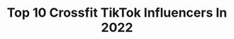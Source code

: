 ---
title: Top 10 Crossfit TikTok Influencers In 2022
description: >-
  Find top crossfit TikTok influencers in 2022. Most popular hashtags: #fyp #crossfit #foryou #duet.
platform: TikTok
hits: 371
text_top: Identify the top-rated TikTok accounts on inBeat.
text_bottom: Our database aggregates 371 TikTok influencers like this for you to collaborate.
profiles:
  - username: "doctorwho1109"
    fullname: >-
      DoctorWho11
    bio: >-
      #whoviansquad🤠#bowtiesarecool BFF @mark_kansas03 🤓☕️#Crossfit
    location: "United States"
    followers: 10000
    engagement: 1969
    commentsToLikes: 0.118201
    id: ck8ncg6utebeg0j7829pz1dyk
    verified: false
    hashtags: "#followher, #smile, #followhim, #comedy"
  - username: "leitomarchiori"
    fullname: >-
      Leonardo Marchiori
    bio: >-
      🔴 IG: @leitomarchiori CrossFit Coach +Music +Drawing +Martial Arts +Boludeces
    location: "Argentina"
    followers: 16300
    engagement: 1049
    commentsToLikes: 0.066964
    id: ckbf85nskyfou0j23wfez7vpw
    verified: false
    hashtags: "#humor, #consejosutiles, #cuarentena, #consejos"
  - username: "amberrnfit"
    fullname: >-
      AmberRNFit
    bio: >-
      👩🏽‍⚕️ RN ❤️ Heart Mom 🏋🏻‍♀️ Crossfit Fanatic 🦄 Unicorn 🙏🏻Psalm 31:25
    location: ""
    followers: 12700
    engagement: 1765
    commentsToLikes: 0.038710
    id: ckb9fg33p3wjh0j23d4f5q20l
    verified: false
    hashtags: "#familytime, #fyp, #foodfam, #scoobdance"
  - username: "stephenduh"
    fullname: >-
      Stephen Duhaime
    bio: >-
      Following back on ig⬆️ Jesus first #crossfitislife Tysmmm for 100k!
    location: "United States"
    followers: 110600
    engagement: 2157
    commentsToLikes: 0.019134
    id: ck8vtjo0fgin10j78pm9rk27s
    verified: false
    hashtags: "#viral, #fyp, #pov, #relatable"
  - username: "faria_maikon"
    fullname: >-
      Maikon Faria
    bio: >-
      Irmão do Michel Gestor Eng. Produção Crossfiteiro Insta @maikon_faria
    location: "Brazil"
    followers: 108300
    engagement: 1736
    commentsToLikes: 0.034931
    id: ckbwhyzxm2zvj0j23gtuba6tn
    verified: false
    hashtags: "#tiktok, #amordeirmao, #amor, #fyp"
  - username: "nickdompierre"
    fullname: >-
      nickdompierre
    bio: >-
      Zoe 🐶 CrossFit 🏋🏻‍♂️ Youtube 📺
    location: "United States"
    followers: 28100
    engagement: 979
    commentsToLikes: 0.041327
    id: ckbf7nv1ixlkh0j23fcbdhqkb
    verified: false
    hashtags: "#frenchie, #foryou, #crossfit, #foryoupage"
  - username: "matthstealsmiles"
    fullname: >-
      Matthew Cordaz
    bio: >-
      🇮🇹 Chiavari (Ge) Crossfit🏋️‍♀️Gamer 🎮Otaku 🦁Cosplay 🃏 LIVE stasera 23.30
    location: "Italy"
    followers: 9657
    engagement: 1122
    commentsToLikes: 0.130022
    id: ckbf1clurndva0j23lzt2gfvw
    verified: false
    hashtags: "#trend, #dpcm, #joker, #unicorn"
  - username: "oceaneb562"
    fullname: >-
      Oceaneb56🏋🏼‍♀️
    bio: >-
      Instagram 📷 oceaneb56 ↖️ 21 ans Crossfiteuse 💪🏻🏋🏼‍♀️
    location: "France"
    followers: 19600
    engagement: 923
    commentsToLikes: 0.046452
    id: ckbl12xwexuxw0j23lz1mfgej
    verified: false
    hashtags: "#foryou, #soeur, #transition, #pourtoi"
  - username: "tonton_fit"
    fullname: >-
      Tonton Fit
    bio: >-
      🎉 Fun & Crossfit 🏋🏻 #tontonfit
    location: "France"
    followers: 4772
    engagement: 700
    commentsToLikes: 0.050528
    id: ck9uw86tfuipj0j782ckesvl2
    verified: false
    hashtags: "#fun, #confinement, #confinement2, #trentenaire"
  - username: "daytonamoore"
    fullname: >-
      Daytona Moore (✿◠‿◠)
    bio: >-
      mama • makeup • CrossFit • sobriety • women empowerment • OF link below!
    location: "United States"
    followers: 77200
    engagement: 755
    commentsToLikes: 0.027293
    id: ckbf9lick0lnv0j23zh7i1w9d
    verified: false
    hashtags: "#heinzhalloween, #falldiy, #micellarrewind, #thatwitch"
---